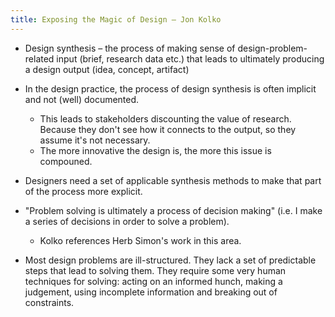 ```yaml
---
title: Exposing the Magic of Design – Jon Kolko
---
```


- Design synthesis – the process of making sense of design-problem-related input (brief, research data etc.) that leads to ultimately producing a design output (idea, concept, artifact)
- In the design practice, the process of design synthesis is often implicit and not (well) documented.
	- This leads to stakeholders discounting the value of research. Because they don't see how it connects to the output, so they assume it's not necessary.
	- The more innovative the design is, the more this issue is compouned.
- Designers need a set of applicable synthesis methods to make that part of the process more explicit.


- "Problem solving is ultimately a process of decision making" (i.e. I make a series of decisions in order to solve a problem).
	- Kolko references Herb Simon's work in this area.
- Most design problems are ill-structured. They lack a set of predictable steps that lead to solving them. They require some very human techniques for solving: acting on an informed hunch, making a judgement, using incomplete information and breaking out of constraints.